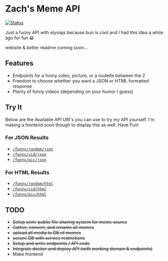 # Zach's Meme API

[![Status](https://uptime.lopezhome.tech/api/badge/27/status?style=for-the-badge)](https://uptime.lopezhome.tech/status/memeapi)

Just a funny API with elysiajs because bun is cool and I had this idea a while ago for fun 😀

website & better readme coming soon...

## Features
- Endpoints for a funny video, picture, or a roulette between the 2
- Freedom to choose whether you want a JSON or HTML formatted response 
- Plenty of funny videos (depending on your humor I guess)

## Try It
Below are the Available API URI's you can use to try my API yourself. I'm making a frontend soon though to display this as well. Have Fun!

### For JSON Results
- [`/funny/random/json`](https://memeapi.zachl.space/funny/random/json)
- [`/funny/vid/json`](https://memeapi.zachl.space/funny/random/json)
- [`/funny/pic/json`](https://memeapi.zachl.space/funny/random/json)
### For HTML Results
- [`/funny/random/html`](https://memeapi.zachl.space/funny/random/json)
- [`/funny/vid/html`](https://memeapi.zachl.space/funny/random/json)
- [`/funny/pic/html`](https://memeapi.zachl.space/funny/random/json)

## TODO
- ~~Setup semi-public file sharing system for meme source~~
- ~~Gather, convert, and rename all memes~~
- ~~upload all media to DB of memes~~
- ~~secure DB with service restrictions~~
- ~~Setup and write endpoints / API code~~
- ~~Integrate docker and deploy API (with working domain & endpoints)~~
- Make frontend
